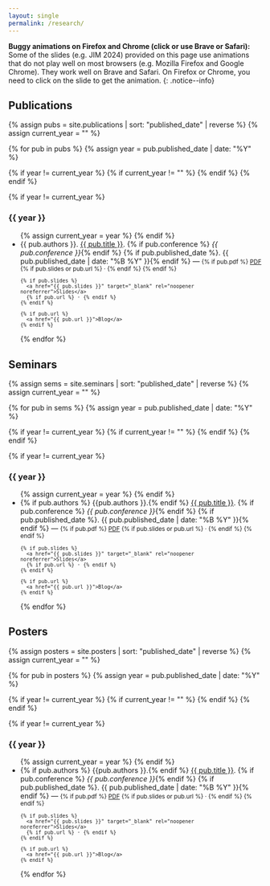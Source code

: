 ```yaml
---
layout: single
permalink: /research/
---
```


**Buggy animations on Firefox and Chrome (click or use Brave or Safari):** Some of the slides (e.g. JIM 2024) provided on this page use animations that do not play well on most browsers (e.g. Mozilla Firefox and Google Chrome). They work well on Brave and Safari. On Firefox or Chrome, you need to click on the slide to get the animation.
{: .notice--info}

## Publications

{% assign pubs = site.publications | sort: "published_date" | reverse %}
{% assign current_year = "" %}


{% for pub in pubs %}
  {% assign year = pub.published_date | date: "%Y" %}

  {% if year != current_year %}
    {% if current_year != "" %}
      </ul>
    {% endif %}
  {% endif %}

  {% if year != current_year %}
  <h3>{{ year }}</h3>
  <ul>
  {% assign current_year = year %}
  {% endif %}

<li>
  {{ pub.authors }}.
  <a href="{{ pub.pdf }}">{{ pub.title }}</a>.
  {% if pub.conference %} <em>{{ pub.conference }}</em>{% endif %}
  {% if pub.published_date %}. {{ pub.published_date | date: "%B %Y" }}{% endif %}
  —
  <small>
    {% if pub.pdf %}
      <a href="{{ pub.pdf }}" target="_blank" rel="noopener noreferrer">PDF</a>
      {% if pub.slides or pub.url %} · {% endif %}
    {% endif %}

    {% if pub.slides %}
      <a href="{{ pub.slides }}" target="_blank" rel="noopener noreferrer">Slides</a>
      {% if pub.url %} · {% endif %}
    {% endif %}

    {% if pub.url %}
      <a href="{{ pub.url }}">Blog</a>
    {% endif %}
  </small>
  <!-- </div> -->
</li>

{% endfor %}
</ul>

## Seminars

{% assign sems = site.seminars | sort: "published_date" | reverse %}
{% assign current_year = "" %}


{% for pub in sems %}
  {% assign year = pub.published_date | date: "%Y" %}

  {% if year != current_year %}
    {% if current_year != "" %}
      </ul>
    {% endif %}
  {% endif %}

  {% if year != current_year %}
  <h3>{{ year }}</h3>
  <ul>
  {% assign current_year = year %}
  {% endif %}

<li>
  {% if pub.authors %} {{pub.authors }}.{% endif %}
  <a href="{{ pub.slides }}">{{ pub.title }}</a>.
  {% if pub.conference %} <em>{{ pub.conference }}</em>{% endif %}
  {% if pub.published_date %}. {{ pub.published_date | date: "%B %Y" }}{% endif %}
  —
  <small>
    {% if pub.pdf %}
      <a href="{{ pub.pdf }}" target="_blank" rel="noopener noreferrer">PDF</a>
      {% if pub.slides or pub.url %} · {% endif %}
    {% endif %}

    {% if pub.slides %}
      <a href="{{ pub.slides }}" target="_blank" rel="noopener noreferrer">Slides</a>
      {% if pub.url %} · {% endif %}
    {% endif %}

    {% if pub.url %}
      <a href="{{ pub.url }}">Blog</a>
    {% endif %}
  </small>
  <!-- </div> -->
</li>

{% endfor %}
</ul>


## Posters

{% assign posters = site.posters | sort: "published_date" | reverse %}
{% assign current_year = "" %}


{% for pub in posters %}
  {% assign year = pub.published_date | date: "%Y" %}

  {% if year != current_year %}
    {% if current_year != "" %}
      </ul>
    {% endif %}
  {% endif %}

  {% if year != current_year %}
  <h3>{{ year }}</h3>
  <ul>
  {% assign current_year = year %}
  {% endif %}

<li>
  {% if pub.authors %} {{pub.authors }}.{% endif %}
  <a href="{{ pub.poster }}">{{ pub.title }}</a>.
  {% if pub.conference %} <em>{{ pub.conference }}</em>{% endif %}
  {% if pub.published_date %}. {{ pub.published_date | date: "%B %Y" }}{% endif %}
  —
  <small>
    {% if pub.pdf %}
      <a href="{{ pub.pdf }}" target="_blank" rel="noopener noreferrer">PDF</a>
      {% if pub.slides or pub.url %} · {% endif %}
    {% endif %}

    {% if pub.slides %}
      <a href="{{ pub.slides }}" target="_blank" rel="noopener noreferrer">Slides</a>
      {% if pub.url %} · {% endif %}
    {% endif %}

    {% if pub.url %}
      <a href="{{ pub.url }}">Blog</a>
    {% endif %}
  </small>
  <!-- </div> -->
</li>

{% endfor %}
</ul>


